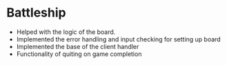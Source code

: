 # Battleship
* Helped with the logic of the board.
* Implemented the error handling and input checking for setting up board
* Implemented the base of the client handler
* Functionality of quiting on game completion
